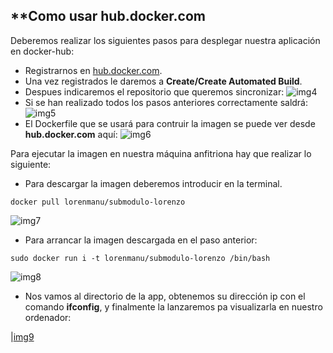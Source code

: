 ## **Como usar hub.docker.com ##

Deberemos realizar los siguientes pasos para desplegar nuestra aplicación en docker-hub:
- Registrarnos en [hub.docker.com](https://hub.docker.com/add/automated-build/github/orgs/?namespace=lorenmanu).
- Una vez registrados le daremos a **Create/Create Automated Build**.
- Despues indicaremos el repositorio que queremos sincronizar:
![img4](https://www.dropbox.com/s/f1qhv3f3kii5e74/img4.png?dl=1)
- Si se han realizado todos los pasos anteriores correctamente saldrá:
![img5](https://www.dropbox.com/s/48m4nnlza084whp/img5.png?dl=1)
- El Dockerfile que se usará para contruir la imagen se puede ver desde **hub.docker.com** aquí:
![img6](https://www.dropbox.com/s/9p89ewefjhcm4hw/img6.png?dl=1)

Para ejecutar la imagen en nuestra máquina anfitriona hay que realizar lo siguiente:

- Para descargar la imagen deberemos introducir en la terminal.
```
docker pull lorenmanu/submodulo-lorenzo

```

![img7](https://www.dropbox.com/s/yl4i0e5ft3lmpld/img7.png?dl=1)

- Para arrancar la imagen descargada en el paso anterior:

```
sudo docker run i -t lorenmanu/submodulo-lorenzo /bin/bash

```
![img8](https://www.dropbox.com/s/jdwqgser8f9ve5a/img8.png?dl=1)

- Nos vamos al directorio de la app, obtenemos su dirección ip con el comando **ifconfig**, y finalmente la lanzaremos pa visualizarla en nuestro ordenador:

|[img9](https://www.dropbox.com/s/h9vb2a8jvsz83qg/xexo.png?dl=1)